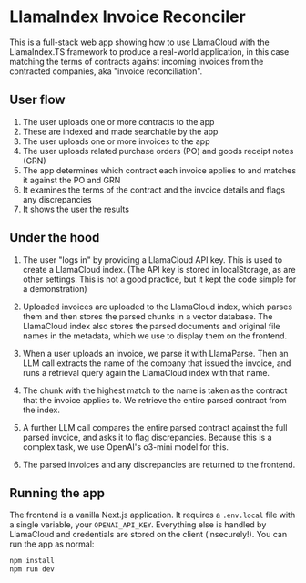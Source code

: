# LlamaIndex Invoice Reconciler

This is a full-stack web app showing how to use LlamaCloud with the LlamaIndex.TS framework to produce a real-world application, in this case matching the terms of contracts against incoming invoices from the contracted companies, aka "invoice reconciliation".

## User flow

1. The user uploads one or more contracts to the app
2. These are indexed and made searchable by the app
3. The user uploads one or more invoices to the app
4. The user uploads related purchase orders (PO) and goods receipt notes (GRN)
5. The app determines which contract each invoice applies to and matches it against the PO and GRN
6. It examines the terms of the contract and the invoice details and flags any discrepancies
7. It shows the user the results

## Under the hood

1. The user "logs in" by providing a LlamaCloud API key. This is used to create a LlamaCloud index. (The API key is stored in localStorage, as are other settings. This is not a good practice, but it kept the code simple for a demonstration)

2. Uploaded invoices are uploaded to the LlamaCloud index, which parses them and then stores the parsed chunks in a vector database. The LlamaCloud index also stores the parsed documents and original file names in the metadata, which we use to display them on the frontend.

3. When a user uploads an invoice, we parse it with LlamaParse. Then an LLM call extracts the name of the company that issued the invoice, and runs a retrieval query again the LlamaCloud index with that name.

4. The chunk with the highest match to the name is taken as the contract that the invoice applies to. We retrieve the entire parsed contract from the index.

5. A further LLM call compares the entire parsed contract against the full parsed invoice, and asks it to flag discrepancies. Because this is a complex task, we use OpenAI's o3-mini model for this.

6. The parsed invoices and any discrepancies are returned to the frontend.

## Running the app

The frontend is a vanilla Next.js application. It requires a `.env.local` file with a single variable, your `OPENAI_API_KEY`. Everything else is handled by LlamaCloud and credentials are stored on the client (insecurely!). You can run the app as normal:

```bash
npm install
npm run dev
```

